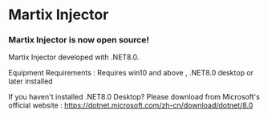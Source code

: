# Martix Injector


### Martix Injector is now open source!

Martix Injector developed with .NET8.0.

Equipment Requirements : Requires win10 and above , .NET8.0 desktop or later installed

If you haven't installed .NET8.0 Desktop? Please download from Microsoft's official website : https://dotnet.microsoft.com/zh-cn/download/dotnet/8.0
